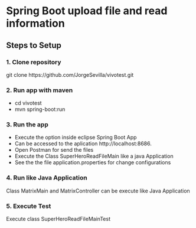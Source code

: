 <h1>Spring Boot upload file and read information</h1>

<h2>Steps to Setup</h2>

<h3>1. Clone repository</h3>
<p>git clone https://github.com/JorgeSevilla/vivotest.git

<h3>2. Run app with maven</h3> 
	<ul>
	<li>cd vivotest</li> 
	<li>mvn spring-boot:run</li>
	</ul>
<h3>3. Run the app</h3>
	<ul>
	<li>Execute the option inside eclipse Spring Boot App</li>
	<li>Can be accessed to the aplication http://localhost:8686.</li>
	<li>Open Postman for send the files</li>
	<li>Execute the Class SuperHeroReadFileMain like a java Application</li>
	<li>See the the file application.properties for change configurations</li>
	</ul>

<h3>4. Run like Java Application</h3>
	Class MatrixMain and MatrixController can be execute like Java Application

<h3>5. Execute Test</h3>
	Execute class SuperHeroReadFileMainTest


	
